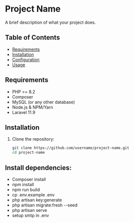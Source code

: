 # Project Name

A brief description of what your project does.

## Table of Contents

- [Requirements](#requirements)
- [Installation](#installation)
- [Configuration](#configuration)
- [Usage](#usage)

## Requirements

- PHP >= 8.2
- Composer
- MySQL (or any other database)
- Node.js & NPM/Yarn
- Laravel 11.9

## Installation

1. Clone the repository:
   ```bash
   git clone https://github.com/username/project-name.git
   cd project-name

## Install dependencies:
- Composer install
- npm install
- npm run build
- cp .env.example .env
- php artisan key:generate
- php artisan migrate:fresh --seed
- php artisan serve
- setup smtp in .env